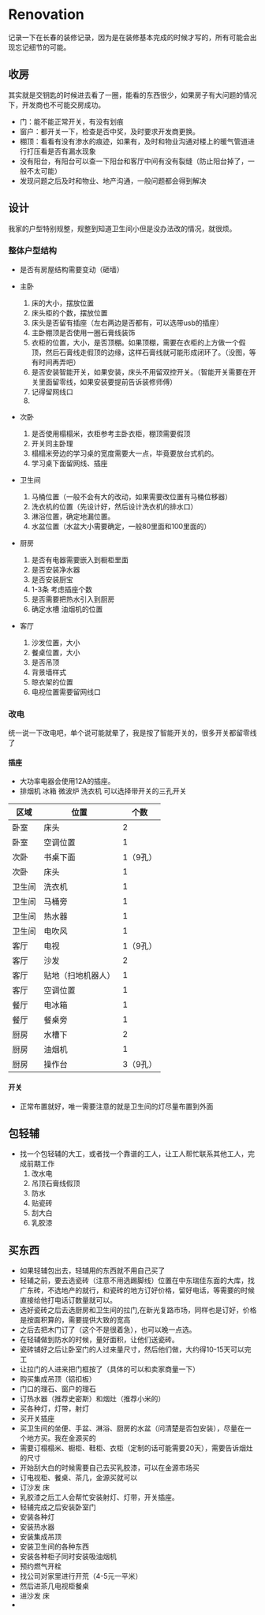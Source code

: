 # Renovation

记录一下在长春的装修记录，因为是在装修基本完成的时候才写的，所有可能会出现忘记细节的可能。

## 收房

其实就是交钥匙的时候进去看了一圈，能看的东西很少，如果房子有大问题的情况下，开发商也不可能交房成功。

- 门：能不能正常开关，有没有划痕
- 窗户：都开关一下，检查是否中奖，及时要求开发商更换。
- 棚顶：看看有没有渗水的痕迹，如果有，及时和物业沟通对楼上的暖气管道进行打压看是否有漏水现象
- 没有阳台，有阳台可以查一下阳台和客厅中间有没有裂缝（防止阳台掉了，一般不太可能）
- 发现问题之后及时和物业、地产沟通，一般问题都会得到解决


## 设计

我家的户型特别规整，规整到知道卫生间小但是没办法改的情况，就很烦。

### 整体户型结构

- 是否有房屋结构需要变动（砸墙）

- 主卧
    1. 床的大小，摆放位置
    2. 床头柜的个数，摆放位置
    3. 床头是否留有插座（左右两边是否都有，可以选带usb的插座）
    4. 主卧棚顶是否使用一圈石膏线装饰
    5. 衣柜的位置，大小，是否顶棚。如果顶棚，需要在衣柜的上方做一个假顶，然后石膏线走假顶的边缘，这样石膏线就可能形成闭环了。（没图，等有时间再弄吧）
    6. 是否安装智能开关，如果安装，床头不用留双控开关。（智能开关需要在开关里面留零线，如果安装要提前告诉装修师傅）
    7. 记得留网线口
    8. 

- 次卧
    1. 是否使用榻榻米，衣柜参考主卧衣柜，棚顶需要假顶
    2. 开关同主卧理
    3. 榻榻米旁边的学习桌的宽度需要大一点，毕竟要放台式机的。
    4. 学习桌下面留网线、插座

- 卫生间
    1. 马桶位置（一般不会有大的改动，如果需要改位置有马桶位移器）
    2. 洗衣机的位置（先设计好，然后设计洗衣机的排水口）
    3. 淋浴位置，确定地漏位置。
    4. 水盆位置（水盆大小需要确定，一般80里面和100里面的）

- 厨房
    1. 是否有电器需要嵌入到橱柜里面
    2. 是否安装净水器
    3. 是否安装厨宝
    4. 1-3条 考虑插座个数
    5. 是否需要把热水引入到厨房
    6. 确定水槽 油烟机的位置

- 客厅
    1. 沙发位置，大小
    2. 餐桌位置，大小
    3. 是否吊顶
    4. 背景墙样式
    5. 晾衣架的位置
    6. 电视位置需要留网线口

### 改电

统一说一下改电吧，单个说可能就晕了，我是按了智能开关的，很多开关都留零线了

#### 插座

- 大功率电器会使用12A的插座。
- 排烟机 冰箱 微波炉 洗衣机 可以选择带开关的三孔开关

|区域|位置|个数|
|---|---|---|
|卧室|床头|2|
|卧室|空调位置|1|
|次卧|书桌下面|1（9孔）|
|次卧|床头|1|
|卫生间|洗衣机|1|
|卫生间|马桶旁|1|
|卫生间|热水器|1|
|卫生间|电吹风|1|
|客厅|电视|1（9孔）|
|客厅|沙发|2|
|客厅|贴地（扫地机器人）|1|
|客厅|空调位置|1|
|餐厅|电冰箱|1|
|餐厅|餐桌旁|1|
|厨房|水槽下|2|
|厨房|油烟机|1|
|厨房|操作台|3（9孔）|


#### 开关

- 正常布置就好，唯一需要注意的就是卫生间的灯尽量布置到外面


## 包轻辅

- 找一个包轻辅的大工，或者找一个靠谱的工人，让工人帮忙联系其他工人，完成前期工作
    1. 改水电
    2. 吊顶石膏线假顶
    3. 防水
    4. 贴瓷砖
    5. 刮大白
    6. 乳胶漆

## 买东西

- 如果轻辅包出去，轻辅用的东西就不用自己买了
- 轻辅之前，要去选瓷砖（注意不用选踢脚线）位置在中东瑞佳东面的大库，找广东砖，不选地产的就行，和瓷砖的地方订好价格，留好电话，等需要的时候直接给他打电话订数量就可以。
- 选好瓷砖之后去选厨房和卫生间的拉门,在新光复路市场，同样也是订好，价格是按面积算的，需要提供大致的宽高
- 之后去把木门订了（这个不是很着急），也可以晚一点选。
- 在轻辅做到防水的时候，量好面积，让他们送瓷砖。
- 瓷砖铺好之后让卧室门的人过来量尺寸，然后他们做，大约得10-15天可以完工
- 让拉门的人进来把门框按了（具体的可以和卖家商量一下）
- 购买集成吊顶（铝扣板）
- 门口的理石、窗户的理石
- 订热水器（推荐史密斯）和烟灶（推荐小米的）
- 买各种灯，灯带，射灯
- 买开关插座
- 买卫生间的坐便、手盆、淋浴、厨房的水盆（问清楚是否包安装），尽量在一个地方买。我在金源买的
- 需要订榻榻米、橱柜、鞋柜、衣柜（定制的话可能需要20天），需要告诉烟灶的尺寸
- 开始刮大白的时候需要自己去买乳胶漆，可以在金源市场买
- 订电视柜、餐桌、茶几，金源买就可以
- 订沙发 床
- 乳胶漆之后工人会帮忙安装射灯、灯带，开关插座。
- 轻辅完成之后安装卧室门
- 安装各种灯
- 安装热水器
- 安装集成吊顶
- 安装卫生间的各种东西
- 安装各种柜子同时安装吸油烟机
- 预约燃气开栓
- 找公司对家里进行开荒（4-5元一平米）
- 然后进茶几电视柜餐桌
- 进沙发 床
- 


